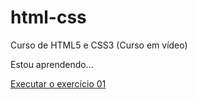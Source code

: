 # html-css
 Curso de HTML5 e CSS3 (Curso em vídeo)

 Estou aprendendo...

 <a href="https://jamaleco.github.io/html-css/exercicios/exr01/index.html">Executar o exercício 01
 </a>
